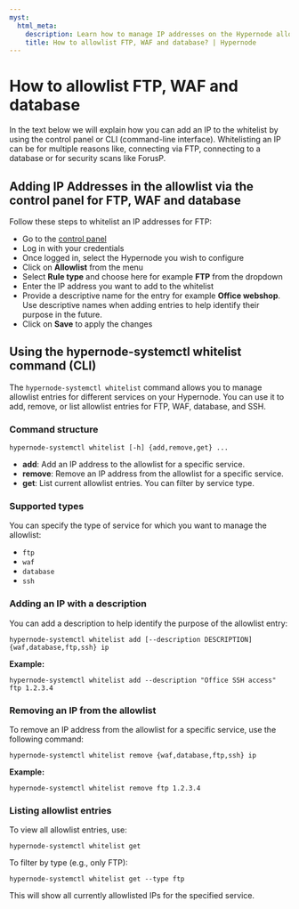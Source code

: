 ```yaml
---
myst:
  html_meta:
    description: Learn how to manage IP addresses on the Hypernode allowlists
    title: How to allowlist FTP, WAF and database? | Hypernode
---
```


# How to allowlist FTP, WAF and database

In the text below we will explain how you can add an IP to the whitelist by using the control panel or CLI (command-line interface). Whitelisting an IP can be for multiple reasons like, connecting via FTP, connecting to a database or for security scans like ForusP.

## Adding IP Addresses in the allowlist via the control panel for FTP, WAF and database

Follow these steps to whitelist an IP addresses for FTP:

- Go to the [control panel](https://my.hypernode.com)
- Log in with your credentials
- Once logged in, select the Hypernode you wish to configure
- Click on **Allowlist** from the menu
- Select **Rule type** and choose here for example **FTP** from the dropdown
- Enter the IP address you want to add to the whitelist
- Provide a descriptive name for the entry for example **Office webshop**. Use descriptive names when adding entries to help identify their purpose in the future.
- Click on **Save** to apply the changes

## Using the hypernode-systemctl whitelist command (CLI)

The `hypernode-systemctl whitelist` command allows you to manage allowlist entries for different services on your Hypernode. You can use it to add, remove, or list allowlist entries for FTP, WAF, database, and SSH.

### Command structure

```
hypernode-systemctl whitelist [-h] {add,remove,get} ...
```

- **add**: Add an IP address to the allowlist for a specific service.
- **remove**: Remove an IP address from the allowlist for a specific service.
- **get**: List current allowlist entries. You can filter by service type.

### Supported types

You can specify the type of service for which you want to manage the allowlist:

- `ftp`
- `waf`
- `database`
- `ssh`

### Adding an IP with a description

You can add a description to help identify the purpose of the allowlist entry:

```
hypernode-systemctl whitelist add [--description DESCRIPTION] {waf,database,ftp,ssh} ip
```

**Example:**

```
hypernode-systemctl whitelist add --description "Office SSH access" ftp 1.2.3.4
```

### Removing an IP from the allowlist

To remove an IP address from the allowlist for a specific service, use the following command:

```
hypernode-systemctl whitelist remove {waf,database,ftp,ssh} ip
```

**Example:**

```
hypernode-systemctl whitelist remove ftp 1.2.3.4
```

### Listing allowlist entries

To view all allowlist entries, use:

```
hypernode-systemctl whitelist get
```

To filter by type (e.g., only FTP):

```
hypernode-systemctl whitelist get --type ftp
```

This will show all currently allowlisted IPs for the specified service.

